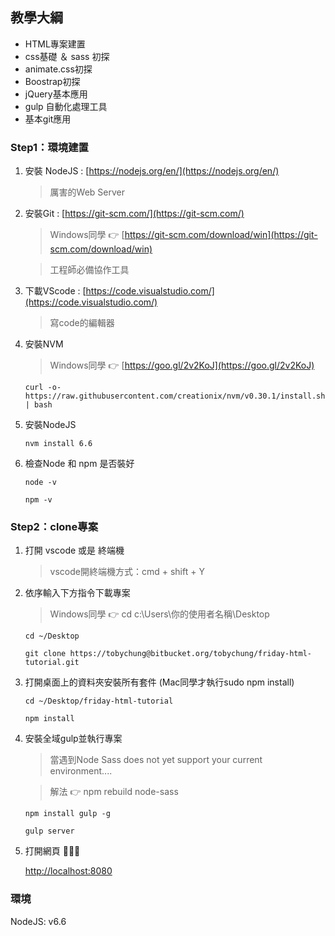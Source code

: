 ## 教學大綱

* HTML專案建置
* css基礎 ＆ sass 初探
* animate.css初探
* Boostrap初探
* jQuery基本應用
* gulp 自動化處理工具
* 基本git應用


### Step1：環境建置

1. 安裝 NodeJS : [https://nodejs.org/en/](https://nodejs.org/en/)
	
	>	厲害的Web Server	
	
2. 安裝Git : [https://git-scm.com/](https://git-scm.com/)
	
    > Windows同學 👉 [https://git-scm.com/download/win](https://git-scm.com/download/win)

	>	工程師必備協作工具

3. 下載VScode : [https://code.visualstudio.com/](https://code.visualstudio.com/)	
	
	>	寫code的編輯器

4. 安裝NVM	

	> Windows同學 👉 [https://goo.gl/2v2KoJ](https://goo.gl/2v2KoJ)

	```
	curl -o- https://raw.githubusercontent.com/creationix/nvm/v0.30.1/install.sh | bash
	```


5. 安裝NodeJS

	```
	nvm install 6.6
	```	

5. 檢查Node 和 npm 是否裝好

	```
	node -v
	```	

	```
	npm -v
	```
	
### Step2：clone專案	
1. 打開 vscode 或是 終端機

	> vscode開終端機方式：cmd + shift + Y

2. 依序輸入下方指令下載專案

 	> Windows同學 👉 cd c:\Users\你的使用者名稱\Desktop

	```
	cd ~/Desktop
	```

	```
	git clone https://tobychung@bitbucket.org/tobychung/friday-html-tutorial.git
	```	


3. 打開桌面上的資料夾安裝所有套件 (Mac同學才執行sudo npm install)  

	```
	cd ~/Desktop/friday-html-tutorial
	```
	
	```
	npm install
	```

4. 安裝全域gulp並執行專案
  
	> 當遇到Node Sass does not yet support your current environment....
	
	> 解法 👉  npm rebuild node-sass

	```
	npm install gulp -g
	```

	```
	gulp server
	```


5. 打開網頁 🎉🎉🎉

	[http://localhost:8080](http://localhost:8080)


### 環境

NodeJS: v6.6
